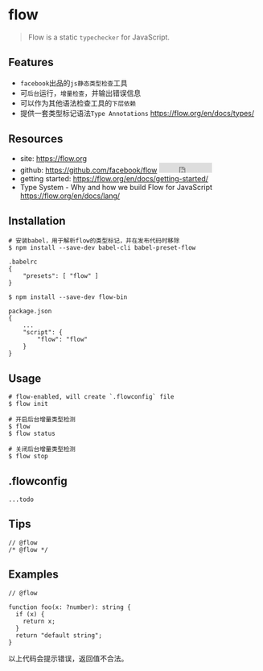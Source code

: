 # flow

> Flow is a static `typechecker` for JavaScript.

## Features

* `facebook`出品的`js静态类型检查`工具
* 可`后台`运行，`增量检查`，并输出错误信息
* 可以作为其他语法检查工具的`下层依赖`
* 提供一套类型标记语法`Type Annotations` <https://flow.org/en/docs/types/>


## Resources

* site: <https://flow.org>
* github: <https://github.com/facebook/flow> <iframe src="http://258i.com/gbtn.html?user=facebook&repo=flow&type=star&count=true" frameborder="0" scrolling="0" width="105px" height="20px"></iframe>
* getting started: <https://flow.org/en/docs/getting-started/>
* Type System - Why and how we build Flow for JavaScript <https://flow.org/en/docs/lang/>

## Installation

    # 安装babel，用于解析flow的类型标记，并在发布代码时移除
    $ npm install --save-dev babel-cli babel-preset-flow

    .babelrc
    {
        "presets": [ "flow" ]
    }

    $ npm install --save-dev flow-bin

    package.json
    {
        ...
        "script": {
            "flow": "flow"
        }
    }


## Usage

    # flow-enabled, will create `.flowconfig` file
    $ flow init 

    # 开启后台增量类型检测
    $ flow
    $ flow status

    # 关闭后台增量类型检测
    $ flow stop

## .flowconfig

    ...todo

## Tips

    // @flow
    /* @flow */


## Examples

    // @flow

    function foo(x: ?number): string {
      if (x) {
        return x;
      }
      return "default string";
    }

以上代码会提示错误，返回值不合法。


    
